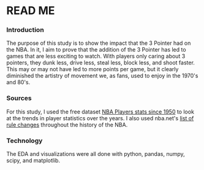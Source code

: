 # READ ME

### Introduction

The purpose of this study is to show the impact that the 3 Pointer had on the NBA. In it, I aim to prove that the addition of the 3 Pointer has led to games that are less exciting to watch. With players only caring about 3 pointers, they dunk less, drive less, steal less, block less, and shoot faster. This may or may not have led to more points per game, but it clearly diminished the artistry of movement we, as fans, used to enjoy in the 1970's and 80's. 

### Sources
For this study, I used the free dataset [NBA Players stats since 1950](https://www.kaggle.com/drgilermo/nba-players-stats?select=Seasons_Stats.csv) to look at the trends in player statistics over the years. I also used nba.net's [list of rule changes](https://cdn.nba.net/nba-drupal-prod/nba-rules-changes-history.pdf) throughout the history of the NBA.

### Technology

The EDA and visualizations were all done with python, pandas, numpy, scipy, and matplotlib.
